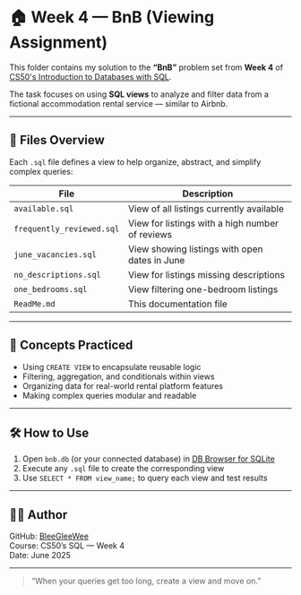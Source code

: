 
# 🏠 Week 4 — BnB (Viewing Assignment)

This folder contains my solution to the **“BnB”** problem set from **Week 4** of [CS50's Introduction to Databases with SQL](https://cs50.harvard.edu/sql/).

The task focuses on using **SQL views** to analyze and filter data from a fictional accommodation rental service — similar to Airbnb.

---

## 📁 Files Overview

Each `.sql` file defines a view to help organize, abstract, and simplify complex queries:

| File                      | Description                                                       |
|---------------------------|-------------------------------------------------------------------|
| `available.sql`           | View of all listings currently available                          |
| `frequently_reviewed.sql` | View for listings with a high number of reviews                   |
| `june_vacancies.sql`      | View showing listings with open dates in June                     |
| `no_descriptions.sql`     | View for listings missing descriptions                            |
| `one_bedrooms.sql`        | View filtering one-bedroom listings                               |
| `ReadMe.md`               | This documentation file                                           |

---

## 🧠 Concepts Practiced

- Using `CREATE VIEW` to encapsulate reusable logic
- Filtering, aggregation, and conditionals within views
- Organizing data for real-world rental platform features
- Making complex queries modular and readable

---

## 🛠️ How to Use

1. Open `bnb.db` (or your connected database) in [DB Browser for SQLite](https://sqlitebrowser.org/)
2. Execute any `.sql` file to create the corresponding view
3. Use `SELECT * FROM view_name;` to query each view and test results

---

## 👩‍💻 Author

GitHub: [BleeGleeWee](https://github.com/BleeGleeWee)  
Course: CS50’s SQL — Week 4  
Date: June 2025

---

> “When your queries get too long, create a view and move on.”
